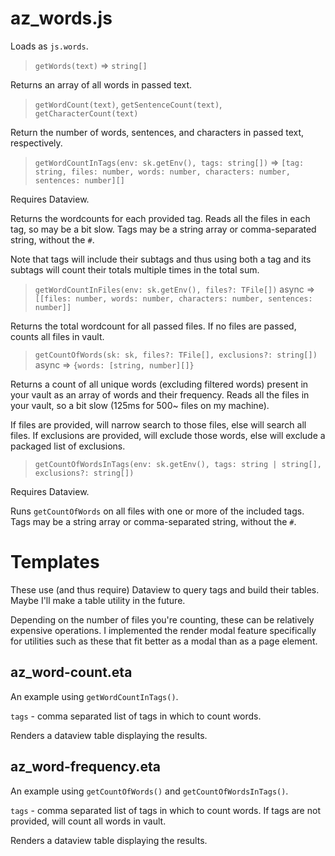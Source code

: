# az_words.js

Loads as `js.words`.

> `getWords(text)` => `string[]`

Returns an array of all words in passed text.

> `getWordCount(text)`, `getSentenceCount(text)`, `getCharacterCount(text)`

Return the number of words, sentences, and characters in passed text, respectively.

> `getWordCountInTags(env: sk.getEnv(), tags: string[])` => `[tag: string, files: number, words: number, characters: number, sentences: number][]`

Requires Dataview.

Returns the wordcounts for each provided tag. Reads all the files in each tag, so may be a bit slow. Tags may be a string array or comma-separated string, without the `#`. 

Note that tags will include their subtags and thus using both a tag and its subtags will count their totals multiple times in the total sum.

> `getWordCountInFiles(env: sk.getEnv(), files?: TFile[])` async => `[[files: number, words: number, characters: number, sentences: number]]`

Returns the total wordcount for all passed files. If no files are passed, counts all files in vault.

> `getCountOfWords(sk: sk, files?: TFile[], exclusions?: string[])` async => `{words: [string, number][]}`

Returns a count of all unique words (excluding filtered words) present in your vault as an array of words and their frequency. Reads all the files in your vault, so a bit slow (125ms for 500~ files on my machine).

If files are provided, will narrow search to those files, else will search all files. If exclusions are provided, will exclude those words, else will exclude a packaged list of exclusions.

> `getCountOfWordsInTags(env: sk.getEnv(), tags: string | string[], exclusions?: string[])`

Requires Dataview.

Runs `getCountOfWords` on all files with one or more of the included tags. Tags may be a string array or comma-separated string, without the `#`. 

# Templates

These use (and thus require) Dataview to query tags and build their tables. Maybe I'll make a table utility in the future.

Depending on the number of files you're counting, these can be relatively expensive operations. I implemented the render modal feature specifically for utilities such as these that fit better as a modal than as a page element.

## az_word-count.eta

An example using `getWordCountInTags()`.

`tags` - comma separated list of tags in which to count words.

Renders a dataview table displaying the results.

## az_word-frequency.eta

An example using `getCountOfWords()` and `getCountOfWordsInTags()`.

`tags` - comma separated list of tags in which to count words. If tags are not provided, will count all words in vault.

Renders a dataview table displaying the results.


